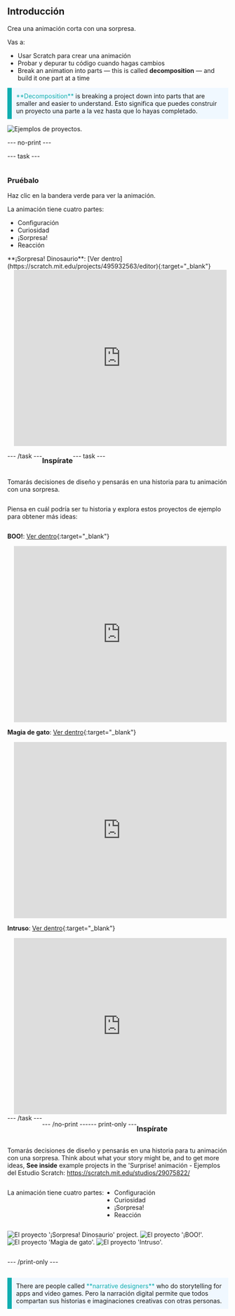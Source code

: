 ## Introducción

Crea una animación corta con una sorpresa.

Vas a:

+ Usar Scratch para crear una animación
+ Probar y depurar tu código cuando hagas cambios
+ Break an animation into parts — this is called **decomposition** — and build it one part at a time

<p style="border-left: solid; border-width:10px; border-color: #0faeb0; background-color: aliceblue; padding: 10px;">
  <span style="color: #0faeb0">**Decomposition**</span> is breaking a project down into parts that are smaller and easier to understand. Esto significa que puedes construir un proyecto una parte a la vez hasta que lo hayas completado. 
</p>

![Ejemplos de proyectos.](images/surprise-example.png)

--- no-print ---

--- task ---

<div style="display: flex; flex-wrap: wrap">
<div style="flex-basis: 200px; flex-grow: 1">  

### Pruébalo

Haz clic en la bandera verde para ver la animación.

La animación tiene cuatro partes:
+ Configuración
+ Curiosidad
+ ¡Sorpresa!
+ Reacción

</div>
<div>
**¡Sorpresa! Dinosaurio**: [Ver dentro](https://scratch.mit.edu/projects/495932563/editor){:target="_blank"}
<div class="scratch-preview" style="margin-left: 15px;">
  <iframe allowtransparency="true" width="485" height="402" src="https://scratch.mit.edu/projects/embed/495932563/?autostart=false" frameborder="0"></iframe>
</div>

</div>

--- /task ---

### Inspírate

--- task ---

Tomarás decisiones de diseño y pensarás en una historia para tu animación con una sorpresa.

Piensa en cuál podría ser tu historia y explora estos proyectos de ejemplo para obtener más ideas:

**BOO!**: [Ver dentro](https://scratch.mit.edu/projects/498655116/editor){:target="_blank"}
<div class="scratch-preview" style="margin-left: 15px;">
  <iframe allowtransparency="true" width="485" height="402" src="https://scratch.mit.edu/projects/embed/498655116/?autostart=false" frameborder="0"></iframe>
</div>

**Magia de gato**: [Ver dentro](https://scratch.mit.edu/projects/498615133/editor){:target="_blank"}
<div class="scratch-preview" style="margin-left: 15px;">
  <iframe allowtransparency="true" width="485" height="402" src="https://scratch.mit.edu/projects/embed/498615133/?autostart=false" frameborder="0"></iframe>
</div>

**Intruso**: [Ver dentro](https://scratch.mit.edu/projects/498616008/editor){:target="_blank"}
<div class="scratch-preview" style="margin-left: 15px;">
  <iframe allowtransparency="true" width="485" height="402" src="https://scratch.mit.edu/projects/embed/498616008/?autostart=false" frameborder="0"></iframe>
</div>
--- /task ---

--- /no-print ---

--- print-only ---

### Inspírate

Tomarás decisiones de diseño y pensarás en una historia para tu animación con una sorpresa. Think about what your story might be, and to get more ideas, **See inside** example projects in the 'Surprise! animación - Ejemplos del Estudio Scratch: https://scratch.mit.edu/studios/29075822/

La animación tiene cuatro partes:
+ Configuración
+ Curiosidad
+ ¡Sorpresa!
+ Reacción

![El proyecto '¡Sorpresa! Dinosaurio' project.](images/dinosaur-surprise.png) ![El proyecto '¡BOO!'.](images/boo.png) ![El proyecto 'Magia de gato'.](images/cat-magic.png) ![El proyecto 'Intruso'.](images/tresspass.png)

--- /print-only ---

<p style="border-left: solid; border-width:10px; border-color: #0faeb0; background-color: aliceblue; padding: 10px;">
There are people called <span style="color: #0faeb0">**narrative designers**</span> who do storytelling for apps and video games. Pero la narración digital permite que todos compartan sus historias e imaginaciones creativas con otras personas.
</p>
 
